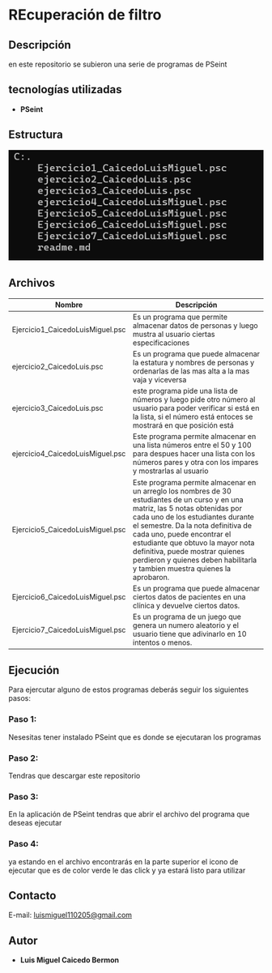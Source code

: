 # REcuperación de filtro
## Descripción 
en este repositorio se subieron una serie de programas de PSeint

## tecnologías utilizadas

- **PSeint**

## Estructura
![estructura](estructura.png)

## Archivos
|Nombre|Descripción|
|--|--|
|Ejercicio1_CaicedoLuisMiguel.psc|Es un programa que permite almacenar datos de personas y luego mustra al usuario ciertas especificaciones|
|ejercicio2_CaicedoLuis.psc|Es un programa que puede almacenar la estatura y nombres de personas y ordenarlas de las mas alta a la mas vaja y viceversa|
|ejercicio3_CaicedoLuis.psc|este programa pide una lista de números y luego pide otro número al usuario para poder verificar si está en la lista, si el número está entoces se mostrará en que posición está|
|ejercicio4_CaicedoLuisMiguel.psc|Este programa permite almacenar en una lista números entre el 50 y 100 para despues hacer una lista con los números pares y otra con los impares y mostrarlas al usuario|
|Ejercicio5_CaicedoLuisMiguel.psc|Este programa permite almacenar en un arreglo los nombres de 30 estudiantes de un curso y en una matriz, las 5 notas obtenidas por cada uno de los estudiantes durante el semestre. Da la nota definitiva de cada uno, puede encontrar el estudiante que obtuvo la mayor nota definitiva, puede mostrar quienes perdieron y quienes deben habilitarla y tambien muestra quienes la aprobaron.|
|Ejercicio6_CaicedoLuisMiguel.psc|Es un programa que puede almacenar ciertos datos de pacientes en una clínica y devuelve ciertos datos.|
|Ejercicio7_CaicedoLuisMiguel.psc|Es un programa de un juego que genera un numero aleatorio y el usuario tiene que adivinarlo en 10 intentos o menos.|

## Ejecución
Para ejercutar alguno de estos programas deberás seguir los siguientes pasos:
### Paso 1:
Nesesitas tener instalado PSeint que es donde se ejecutaran los programas
### Paso 2:
Tendras que descargar este repositorio
### Paso 3:
En la aplicación de PSeint tendras que abrir el archivo del programa que deseas ejecutar
### Paso 4:
ya estando en el archivo encontrarás en la parte superior el icono de ejecutar que es de color verde le das click y ya estará listo para utilizar
## Contacto
E-mail: luismiguel110205@gmail.com
## Autor
- **Luis Miguel Caicedo Bermon**